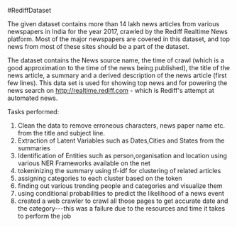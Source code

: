 #RediffDataset

The given dataset contains more than 14 lakh news articles from various newspapers in India for the year 2017, crawled by the Rediff Realtime News platform. Most of the major newspapers are covered in this dataset, and top news from most of these sites should be a part of the dataset.

The dataset contains the News source name, the time of crawl (which is a good approximation to the time of the news being published), the title of the news article, a summary and a derived description of the news article (first few lines). This data set is used for showing top news and for powering the news search on http://realtime.rediff.com - which is Rediff's attempt at automated news.

Tasks performed:<ol>
<li>Clean the data to remove erroneous characters, news paper name etc. from the title and subject line.</li>
<li>Extraction of Latent Variables such as Dates,Cities and States from the summaries</li>
<li>Identification of Entities such as person,organisation and location using various NER Frameworks available on the net</li>
<li>tokeninizing the summary using tf-idf for clustering of related articles</li>
<li>assigning categories to each cluster based on the token</li>
<li>finding out various trending people and categories and visualize them</li>
<li>using conditional probabilities to predict the likelihood of a news event</li>
<li>created a web crawler to crawl all those pages to get accurate date and the category---this was a failure due to the resources and time it takes to perform the job</li>
</ol>

